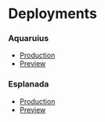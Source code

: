 # Deployments

### Aquaruius

- [Production](https://web-cart-aquarius.vercel.app/)
- [Preview](https://web-cart-aquarius-git-develop-gabriel5934s-projects.vercel.app/reservar)

### Esplanada

- [Production](https://web-cart-eight.vercel.app/)
- [Preview](https://web-cart-git-develop-gabriel5934s-projects.vercel.app/reservar)
